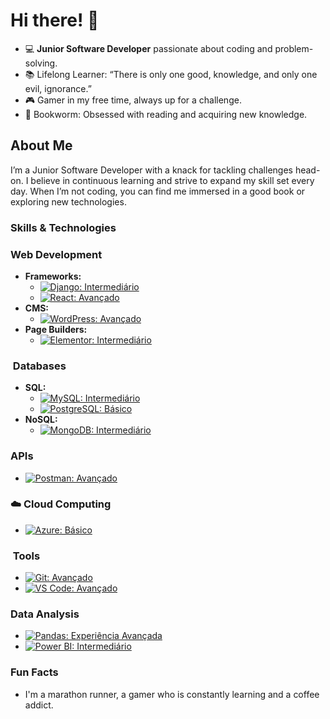 
# Hi there! 👋


- 💻 **Junior Software Developer** passionate about coding and problem-solving.
- 📚 Lifelong Learner: “There is only one good, knowledge, and only one evil, ignorance.”
- 🎮 Gamer in my free time, always up for a challenge.
- 📖 Bookworm: Obsessed with reading and acquiring new knowledge.


## About Me
I’m a Junior Software Developer with a knack for tackling challenges head-on. I believe in continuous learning and strive to expand my skill set every day. 
When I’m not coding, you can find me immersed in a good book or exploring new technologies.

### **Skills & Technologies**

###  Web Development
* **Frameworks:**
  * [![Django: Intermediário](https://img.shields.io/badge/Django-blue.svg)](https://www.djangoproject.com/) 
  * [![React: Avançado](https://img.shields.io/badge/JavaScript%20(React)-blue.svg)](https://reactjs.org/) 
* **CMS:**
  * [![WordPress: Avançado](https://img.shields.io/badge/WordPress-blueviolet.svg)](https://wordpress.org/)
* **Page Builders:**
  * [![Elementor: Intermediário](https://img.shields.io/badge/Elementor-green.svg)](https://elementor.com/)

### ️ Databases
* **SQL:**
  * [![MySQL: Intermediário](https://img.shields.io/badge/MySQL-blue.svg)](https://dev.mysql.com/)
  * [![PostgreSQL: Básico](https://img.shields.io/badge/PostgreSQL-green.svg)](https://www.postgresql.org/)
* **NoSQL:**
  * [![MongoDB: Intermediário](https://img.shields.io/badge/MongoDB-purple.svg)](https://www.mongodb.com/)

###  APIs
* [![Postman: Avançado](https://img.shields.io/badge/Postman-blue.svg)](https://www.postman.com/) 

### ☁️ Cloud Computing
* [![Azure: Básico](https://img.shields.io/badge/Azure-teal.svg)](https://azure.microsoft.com/)

### ️ Tools
* [![Git: Avançado](https://img.shields.io/badge/Git-yellowgreen.svg)](https://git-scm.com/) 
* [![VS Code: Avançado](https://img.shields.io/badge/VS%20Code-blueviolet.svg)](https://code.visualstudio.com/) 

###  Data Analysis
* [![Pandas: Experiência Avançada](https://img.shields.io/badge/Pandas-Experiência%20-orange.svg)](https://pandas.pydata.org/) 
* [![Power BI: Intermediário](https://img.shields.io/badge/Power%20BI-yellow.svg)](https://powerbi.microsoft.com/)


### Fun Facts
- I'm a marathon runner, a gamer who is constantly learning and a coffee addict.



